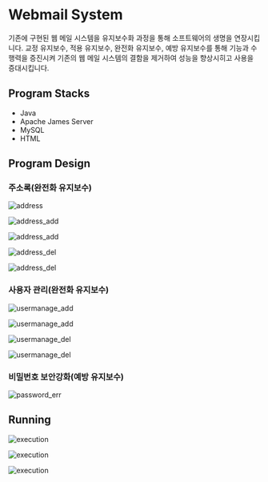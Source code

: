 # Webmail System

기존에 구현된 웹 메일 시스템을 유지보수화 과정을 통해 소프트웨어의 생명을 연장시킵니다. 교정 유지보수, 적용 유지보수, 완전화 유지보수, 예방 유지보수를 통해 기능과 수행력을 증진시켜 기존의 웹 메일 시스템의 결함을 제거하여 성능을 향상시히고 사용을 증대시킵니다.

## Program Stacks

- Java
- Apache James Server
- MySQL
- HTML

## Program Design

### 주소록(완전화 유지보수)

![address](./img/address_seq.jpg)

![address_add](./img/address_add-seq.jpg)

![address_add](./img/address_add-com.jpg)

![address_del](./img/address_del-seq.jpg)

![address_del](./img/address_del-com.jpg)

### 사용자 관리(완전화 유지보수)

![usermanage_add](./img/usermanage_adduser-seq.jpg)

![usermanage_add](./img/usermanage_adduser-com.jpg)

![usermanage_del](./img/usermanage_del-user-seq.jpg)

![usermanage_del](./img/usermanage_del-user-com.jpg)

### 비밀번호 보안강화(예방 유지보수)

![password_err](./img/execution_pw-err.jpg)

## Running

![execution](./img/execution.jpg)

![execution](./img/execution_addressbook.jpg)

![execution](./img/execution_pw-err.jpg)
